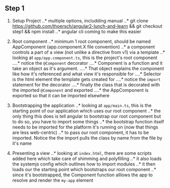 ## Step 1

1. Setup Project
..* multiple options, includding manual
..* git clone https://github.com/thoersch/angular2-lunch-and-learn && git checkout step1 && npm install
..* angular cli coming to make this easier

2. Root component
..* minimum 1 root component, should be named AppComponent (app.component.X file convention)
..* a component controls a part of a view (not unlike a directive from v1) via a template
..* looking at `app/app.component.ts`, this is the project's root component
....* notice the `@Component` decorator
....* Component is a function and it take an object as it's argument. 
....* That object explains the component like how it's referenced and what view it's responsible for
....* Selector is the html element the template gets created for
....* notice the `import` statement for the decorator
....* finally the class that is decorated with the imported `@Component` and exported
....* the AppComponent is exported so that it can be imported elsewhere

3. Bootstrapping the application
..* looking at `app/main.ts`, this is the starting point of our application which uses our root component
..* the only thing this does is tell angular to bootstrap our root component but to do so, you have to import some things
..* the bootstrap function itself needs to be imported for the platform it's running on (now that things are less web-centric)
..* to pass our root component, it has to be imported. Notice the the import pulls the class by name from the file by it's name

4. Presenting a view
..* looking at `index.html`, there are some scripts added here which take care of shimming and polyfilling
..* it also loads the systemjs config which outlines how to import modules
..* it then loads our the starting point which bootstraps our root component
..* since it's bootstrapped, the Component function alllows the app to resolve and render the `my-app` element
    
